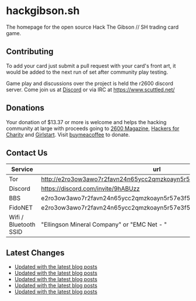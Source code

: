 # hackgibson.sh
The homepage for the open source Hack The Gibson // SH trading card game.


## Contributing

To add your card just submit a pull request with your card's front art, it would be added to the next run of set after community play testing.

Game play and discussions over the project is held the r2600 discord server. Come join us at [Discord](https://discord.com/invite/9hABUzz) or via IRC at https://www.scuttled.net/


## Donations

Your donation of $13.37 or more is welcome and helps the hacking community at large with proceeds going to [2600 Magazine](https://2600.com/), [Hackers for Charity](https://hackersforcharity.org) and [Girlstart](https://girlstart.org).  Visit [buymeacoffee](https://www.buymeacoffee.com/hackgibson.sh) to donate.


## Contact Us

Service | url
-|-
Tor | http://e2ro3ow3awo7r2favn24n65ycc2qmzkoayn5r57e3f56nvjwdcgg32ad.onion
Discord | https://discord.com/invite/9hABUzz
BBS | e2ro3ow3awo7r2favn24n65ycc2qmzkoayn5r57e3f56nvjwdcgg32ad.onion:23
FidoNET | e2ro3ow3awo7r2favn24n65ycc2qmzkoayn5r57e3f56nvjwdcgg32ad.onion:24554
Wifi / Bluetooth SSID | "Ellingson Mineral Company" or "EMC Net - <fidonet address>"

## Latest Changes
<!-- BLOG-POST-LIST:START -->
- [Updated with the latest blog posts](https://github.com/DFW2600/hackgibson.sh/commit/dd5b8fcf7c196ec50208e445bff90c702b6b18ab)
- [Updated with the latest blog posts](https://github.com/DFW2600/hackgibson.sh/commit/48c0d49f515f192fe498b48b6c008e5afaf3dd67)
- [Updated with the latest blog posts](https://github.com/DFW2600/hackgibson.sh/commit/38301d8e6fe96356dbb6ebbdee50b7516e034f26)
- [Updated with the latest blog posts](https://github.com/DFW2600/hackgibson.sh/commit/4d27169de9318a1f0dd6a790414081b1da11f092)
- [Updated with the latest blog posts](https://github.com/DFW2600/hackgibson.sh/commit/f401bb14983065709e1980c2e22f5bddaa8a4708)
<!-- BLOG-POST-LIST:END -->
